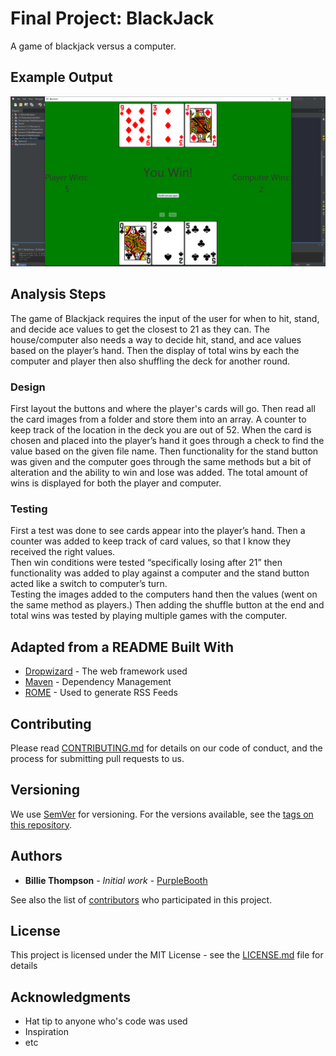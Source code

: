 # Final Project: BlackJack

A game of blackjack versus a computer.

## Example Output

![Sample Output](README.jpg)

## Analysis Steps

The game of Blackjack requires the input of the user for when to hit, stand, and decide ace values to get the closest to 21 as they can. 
The house/computer also needs a way to decide hit, stand, and ace values based on the player’s hand. 
Then the display of total wins by each the computer and player then also shuffling the deck for another round.

### Design

First layout the buttons and where the player's cards will go. Then read all the card images from a folder and store them into an array. 
A counter to keep track of the location in the deck you are out of 52. 
When the card is chosen and placed into the player’s hand it goes through a check to find the value based on the given file name. 
Then functionality for the stand button was given and the computer goes through the same methods but a bit of alteration and the ability to win and lose was added.
The total amount of wins is displayed for both the player and computer.

### Testing

First a test was done to see cards appear into the player’s hand. Then a counter was added to keep track of card values, so that I know they received the right values.  
Then win conditions were tested “specifically losing after 21” then functionality was added to play against a computer and the stand button acted like a switch to computer’s turn.  
Testing the images added to the computers hand then the values (went on the same method as players.) 
Then adding the shuffle button at the end and total wins was tested by playing multiple games with the computer.

## Adapted from a README Built With

* [Dropwizard](http://www.dropwizard.io/1.0.2/docs/) - The web framework used
* [Maven](https://maven.apache.org/) - Dependency Management
* [ROME](https://rometools.github.io/rome/) - Used to generate RSS Feeds

## Contributing

Please read [CONTRIBUTING.md](https://gist.github.com/PurpleBooth/b24679402957c63ec426) for details on our code of conduct, and the process for submitting pull requests to us.

## Versioning

We use [SemVer](http://semver.org/) for versioning. For the versions available, see the [tags on this repository](https://github.com/your/project/tags). 

## Authors

* **Billie Thompson** - *Initial work* - [PurpleBooth](https://github.com/PurpleBooth)

See also the list of [contributors](https://github.com/your/project/contributors) who participated in this project.

## License

This project is licensed under the MIT License - see the [LICENSE.md](LICENSE.md) file for details

## Acknowledgments

* Hat tip to anyone who's code was used
* Inspiration
* etc
